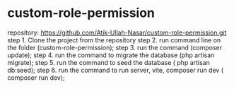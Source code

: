 # custom-role-permission
repository:  https://github.com/Atik-Ullah-Nasar/custom-role-permission.git
step 1. Clone the project from the repository
step 2. run command line on the folder (custom-role-permission);
step 3. run the command (composer update);
step 4. run the command to migrate the database (php artisan migrate);
step 5. run the command to seed the database ( php artisan db:seed);
step 6. run the command to run server, vite, composer run dev ( composer run dev);